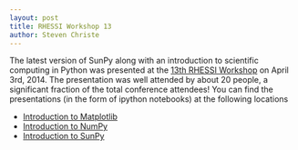 ```yaml
---
layout: post
title: RHESSI Workshop 13
author: Steven Christe
---
```

The latest version of SunPy along with an introduction to scientific computing in Python
was presented at the [13th RHESSI Workshop](http://sprg.ssl.berkeley.edu/~solarsdy/rhessi13/)
on April 3rd, 2014. The presentation was well attended by about
20 people, a significant fraction of the total conference attendees! You can find the presentations
(in the form of ipython notebooks) at the following locations

* [Introduction to Matplotlib](http://nbviewer.ipython.org/urls/raw.githubusercontent.com/ehsteve/ipython-notebooks/master/RHESSI%20Workshope%2013%20-%20Intro%20to%20Matploblib.ipynb)
* [Introduction to NumPy](http://nbviewer.ipython.org/urls/raw.githubusercontent.com/ehsteve/ipython-notebooks/master/RHESSI%20Workshope%2013%20-%20Intro%20to%20NumPy%20&%20SciPy.ipynb)
* [Introduction to SunPy](http://nbviewer.ipython.org/urls/raw.githubusercontent.com/ehsteve/ipython-notebooks/master/RHESSI%20Workshope%2013%20-%20SunPy.ipynb)
